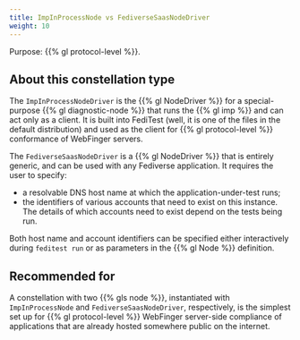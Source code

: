```yaml
---
title: ImpInProcessNode vs FediverseSaasNodeDriver
weight: 10
---
```


Purpose: {{% gl protocol-level %}}.

## About this constellation type

The `ImpInProcessNodeDriver` is the {{% gl NodeDriver %}} for a special-purpose
{{% gl diagnostic-node %}} that runs the {{% gl imp %}} and can act only as a client.
It is built into FediTest (well, it is one of the files in the default distribution) and
used as the client for {{% gl protocol-level %}} conformance of WebFinger servers.

The `FediverseSaasNodeDriver` is a {{% gl NodeDriver %}} that is entirely generic, and
can be used with any Fediverse application. It requires the user to specify:

* a resolvable DNS host name at which the application-under-test runs;
* the identifiers of various accounts that need to exist on this instance. The details
  of which accounts need to exist depend on the tests being run.

Both host name and account identifiers can be specified either interactively during
`feditest run` or as parameters in the {{% gl Node %}} definition.

## Recommended for

A constellation with two {{% gls node %}}, instantiated with `ImpInProcessNode` and
`FediverseSaasNodeDriver`, respectively, is the simplest set up for {{% gl protocol-level %}}
WebFinger server-side compliance of applications that are already hosted somewhere
public on the internet.

